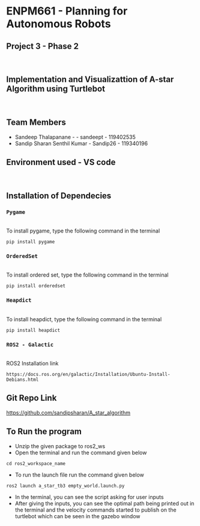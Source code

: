 # ENPM661 - Planning for Autonomous Robots

## Project 3 - Phase 2 
<br />

## Implementation and Visualizattion of A-star Algorithm using Turtlebot
<br />

## Team Members
* Sandeep Thalapanane - - sandeept - 119402535
* Sandip Sharan Senthil Kumar - Sandip26 - 119340196

## Environment used - VS code

<br />

## Installation of Dependecies


### `Pygame`

<br />To install pygame, type the following command in the terminal

```
pip install pygame
```

### `OrderedSet`

<br />To install ordered set, type the following command in the terminal

```
pip install orderedset
```

### `Heapdict`

<br />To install heapdict, type the following command in the terminal

```
pip install heapdict
```

### `ROS2 - Galactic`

<br />ROS2 Installation link

````
https://docs.ros.org/en/galactic/Installation/Ubuntu-Install-Debians.html
````


## Git Repo Link 

https://github.com/sandipsharan/A_star_algorithm


## To Run the program


- Unzip the given package to ros2_ws
- Open the terminal and run the command given below
```
cd ros2_workspace_name
```
- To run the launch file run the command given below
```
ros2 launch a_star_tb3 empty_world.launch.py
```
- In the terminal, you can see the script asking for user inputs
- After giving the inputs, you can see the optimal path being printed out in the terminal and the velocity commands started to publish on the turtlebot which can be seen in the gazebo window
</br>








